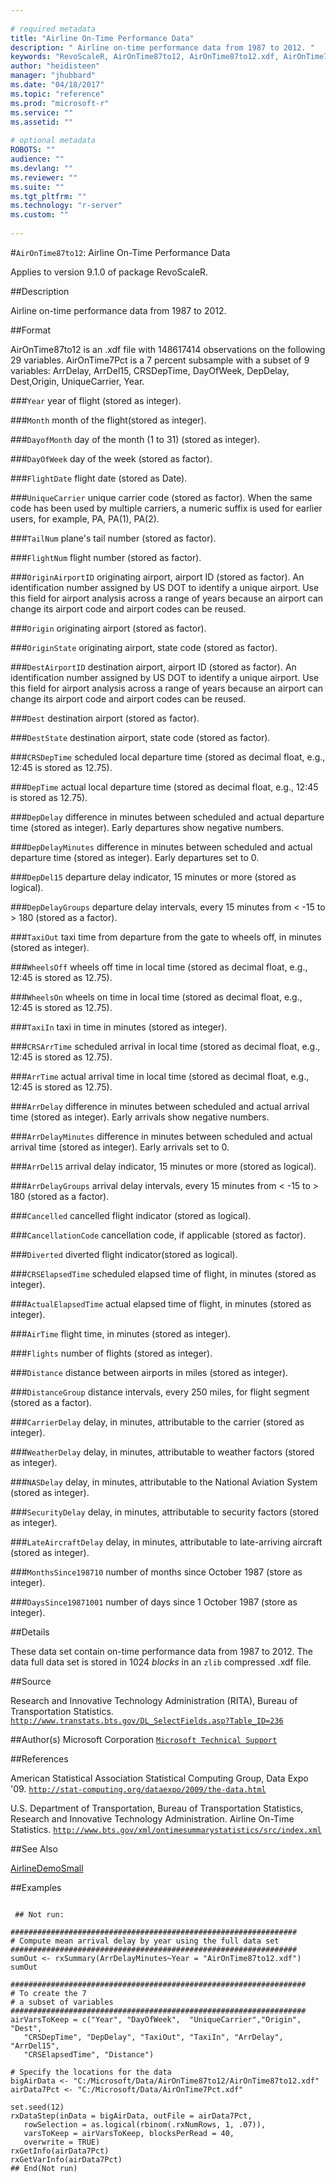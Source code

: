 ```yaml
--- 
 
# required metadata 
title: "Airline On-Time Performance Data" 
description: " Airline on-time performance data from 1987 to 2012. " 
keywords: "RevoScaleR, AirOnTime87to12, AirOnTime87to12.xdf, AirOnTime7Pct, AirOnTime7Pct.xdf, datasets" 
author: "heidisteen" 
manager: "jhubbard" 
ms.date: "04/18/2017" 
ms.topic: "reference" 
ms.prod: "microsoft-r" 
ms.service: "" 
ms.assetid: "" 
 
# optional metadata 
ROBOTS: "" 
audience: "" 
ms.devlang: "" 
ms.reviewer: "" 
ms.suite: "" 
ms.tgt_pltfrm: "" 
ms.technology: "r-server" 
ms.custom: "" 
 
--- 
```

 
 
 
 
 
 
 #`AirOnTime87to12`: Airline On-Time Performance Data

 Applies to version 9.1.0 of package RevoScaleR.
 
 ##Description
 
Airline on-time performance data from 1987 to 2012.
 
 
 ##Format
 
AirOnTime87to12 is an .xdf file with 148617414 observations on the following 29 variables.
AirOnTime7Pct is a 7 percent subsample with a subset of 9 variables: ArrDelay, ArrDel15,
CRSDepTime, DayOfWeek, DepDelay, Dest,Origin, UniqueCarrier, Year.


###`Year`
year of flight (stored as integer).


###`Month`
month of the flight(stored as integer).


###`DayofMonth`
day of the month (1 to 31) (stored as integer).


###`DayOfWeek`
day of the week (stored as factor).


###`FlightDate`
flight date (stored as Date).


###`UniqueCarrier`
unique carrier code (stored as factor).  When the same code has been used by multiple carriers, a numeric suffix is used for earlier users, for example, PA, PA(1), PA(2).


###`TailNum`
plane's tail number (stored as factor).


###`FlightNum`
flight number (stored as factor).


###`OriginAirportID`
originating airport, airport ID (stored as factor).  An identification number assigned by US DOT to identify a unique airport.  Use  this field for airport analysis across a range of years because an airport can  change its airport code and airport codes can be reused.


###`Origin`
originating airport (stored as factor).
 

###`OriginState`
originating airport, state code (stored as factor).
 

###`DestAirportID`
destination airport, airport ID (stored as factor).  An identification number assigned by US DOT to identify a unique airport.  Use  this field for airport analysis across a range of years because an airport can  change its airport code and airport codes can be reused.


###`Dest`
destination airport (stored as factor).


###`DestState`
destination airport, state code (stored as factor).


###`CRSDepTime`
scheduled local departure time (stored as decimal float, e.g., 12:45 is stored as 12.75).


###`DepTime`
actual local departure time (stored as decimal float, e.g., 12:45 is stored as 12.75).


###`DepDelay`
difference in minutes between scheduled and actual departure time (stored as integer). Early departures show negative numbers.


###`DepDelayMinutes`
difference in minutes between scheduled and actual departure time (stored as integer). Early departures set to 0.


###`DepDel15`
departure delay indicator, 15 minutes or more (stored as logical).
 

###`DepDelayGroups`
departure delay intervals, every 15 minutes from < -15 to > 180 (stored as a factor).
 

###`TaxiOut`
taxi time from departure from the gate to wheels off, in minutes (stored as integer).
 

###`WheelsOff`
wheels off time in local time (stored as decimal float, e.g., 12:45 is stored as 12.75).
 

###`WheelsOn`
wheels on time in local time (stored as decimal float, e.g., 12:45 is stored as 12.75).
 

###`TaxiIn`
taxi in time in minutes (stored as integer).
 

###`CRSArrTime`
scheduled arrival in local time (stored as decimal float, e.g., 12:45 is stored as 12.75).


###`ArrTime`
actual arrival time in local time (stored as decimal float, e.g., 12:45 is stored as 12.75).


###`ArrDelay`
difference in minutes between scheduled and   actual arrival time (stored as integer). Early arrivals show negative numbers.


###`ArrDelayMinutes`
difference in minutes between scheduled and   actual arrival time (stored as integer). Early arrivals set to 0.
 

###`ArrDel15`
arrival delay indicator, 15 minutes or more  (stored as logical).


###`ArrDelayGroups`
arrival delay intervals, every 15 minutes from < -15 to > 180 (stored as a factor).
 

###`Cancelled`
cancelled flight indicator (stored as logical).
 

###`CancellationCode`
cancellation code, if applicable (stored as factor).


###`Diverted`
diverted flight indicator(stored as logical).
 

###`CRSElapsedTime`
scheduled elapsed time of flight, in minutes (stored as integer).


###`ActualElapsedTime`
actual elapsed time of flight, in minutes (stored as integer).


###`AirTime`
flight time, in minutes (stored as integer).


###`Flights`
number of flights (stored as integer).


###`Distance`
distance between airports in miles (stored as integer).


###`DistanceGroup`
distance intervals, every 250 miles, for flight segment (stored as a factor).


###`CarrierDelay`
delay, in minutes, attributable to the carrier (stored as integer).


###`WeatherDelay`
delay, in minutes, attributable to weather factors (stored as integer).


###`NASDelay`
delay, in minutes, attributable to the National Aviation System (stored as integer).


###`SecurityDelay`
delay, in minutes, attributable to security factors (stored as integer).


###`LateAircraftDelay`
delay, in minutes, attributable to late-arriving aircraft (stored as integer).


###`MonthsSince198710`
number of months since October 1987 (store as integer).


###`DaysSince19871001`
number of days since 1 October 1987 (store as integer).



 
 
 ##Details
 
These data set contain on-time performance data from 1987 to 2012. The data
full data set is stored in 1024 *blocks* in an `zlib` compressed .xdf file.
 
 
 ##Source
  
Research and Innovative Technology Administration (RITA),
Bureau of Transportation Statistics.
[`http://www.transtats.bts.gov/DL_SelectFields.asp?Table_ID=236`](http://www.transtats.bts.gov/DL_SelectFields.asp?Table_ID=236)

 
 
 ##Author(s)
 Microsoft Corporation [`Microsoft Technical Support`](https://go.microsoft.com/fwlink/?LinkID=698556&clcid=0x409)
 
 
 ##References
 
American Statistical Association Statistical Computing Group, Data Expo '09.
[`http://stat-computing.org/dataexpo/2009/the-data.html`](http://stat-computing.org/dataexpo/2009/the-data.html)


U.S. Department of Transportation, Bureau of Transportation Statistics,
Research and Innovative Technology Administration. Airline On-Time Statistics. 
[`http://www.bts.gov/xml/ontimesummarystatistics/src/index.xml`](http://www.bts.gov/xml/ontimesummarystatistics/src/index.xml)

 
 
 ##See Also
 
[AirlineDemoSmall](../../r-reference/revoscaler/airlinedemosmall.md)
   
 ##Examples

 ```
   
  ## Not run:
 
################################################################
# Compute mean arrival delay by year using the full data set
################################################################
sumOut <- rxSummary(ArrDelayMinutes~Year = "AirOnTime87to12.xdf")
sumOut 

##################################################################
# To create the 7
# a subset of variables
##################################################################
airVarsToKeep = c("Year", "DayOfWeek",  "UniqueCarrier","Origin", "Dest", 
    "CRSDepTime", "DepDelay", "TaxiOut", "TaxiIn", "ArrDelay", "ArrDel15", 
    "CRSElapsedTime", "Distance")

# Specify the locations for the data
bigAirData <- "C:/Microsoft/Data/AirOnTime87to12/AirOnTime87to12.xdf"
airData7Pct <- "C:/Microsoft/Data/AirOnTime7Pct.xdf"

set.seed(12)
rxDataStep(inData = bigAirData, outFile = airData7Pct, 
    rowSelection = as.logical(rbinom(.rxNumRows, 1, .07)),
    varsToKeep = airVarsToKeep, blocksPerRead = 40,
    overwrite = TRUE)
rxGetInfo(airData7Pct)
rxGetVarInfo(airData7Pct)
 ## End(Not run) 
  
 
```
 
 
